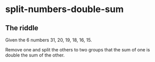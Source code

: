# split-numbers-double-sum

## The riddle

Given the 6 numbers 31, 20, 19, 18, 16, 15.

Remove one and split the others to two groups that the sum of one is double the sum of the other.
